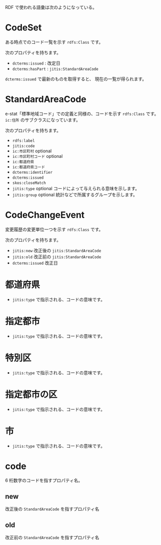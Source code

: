 RDF で使われる語彙は次のようになっている。

# CodeSet

ある時点でのコード一覧を示す `rdfs:Class` です。

次のプロパティを持ちます。

- `dcterms:issued` : 改定日
- `dcterms:hasPart` : `jitis:StandardAreaCode`

`dcterms:issued` で最新のものを取得すると、
現在の一覧が得られます。

# StandardAreaCode

e-stat「標準地域コード」での定義と同様の、コードを示す `rdfs:Class` です。
`ic:住所` のサブクラスになっています。

次のプロパティを持ちます。

- `rdfs:label`
- `jitis:code`
- `ic:市区町村` optional
- `ic:市区町村コード` optional
- `ic:都道府県`
- `ic:都道府県コード`
- `dcterms:identifier`
- `dcterms:issued`
- `skos:closeMatch`
- `jitis:type` optional コードによって与えられる意味を示します。
- `jitis:group` optional 統計などで所属するグループを示します。

# CodeChangeEvent

変更履歴の変更単位一つを示す `rdfs:Class` です。

次のプロパティを持ちます。

- `jitis:new` 改正後の `jitis:StandardAreaCode`
- `jitis:old` 改正前の `jitis:StandardAreaCode`
- `dcterms:issued` 改正日

# 都道府県

- `jitis:type` で指示される、コードの意味です。

# 指定都市

- `jitis:type` で指示される、コードの意味です。

# 特別区

- `jitis:type` で指示される、コードの意味です。

# 指定都市の区

- `jitis:type` で指示される、コードの意味です。

# 市

- `jitis:type` で指示される、コードの意味です。

# code

6 桁数字のコードを指すプロパティ名。

## new

改正後の `StandardAreaCode` を指すプロパティ名

## old

改正前の `StandardAreaCode` を指すプロパティ名
